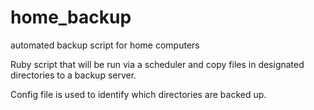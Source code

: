 # home_backup
automated backup script for home computers

Ruby script that will be run via a scheduler and copy files in designated directories to a backup server.  

Config file is used to identify which directories are backed up.
